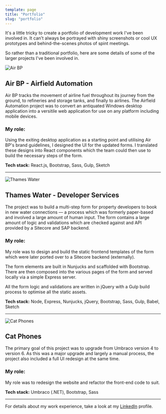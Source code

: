 ```yaml
---
template: page
title: "Portfolio"
slug: "portfolio"
---
```


It's a little tricky to create a portfolio of development work I've been involved in. It can't always be portrayed with shiny screenshots or cool UX prototypes and behind-the-scenes photos of spint meetings.

So rather than a traditional portfolio, here are some details of some of the larger projects I've been involved in.


<img src="/images/portfolio/air-bp.png" alt="Air BP">

## Air BP - Airfield Automation
Air BP tracks the movement of airline fuel throughout its journey from the ground, to refineries and storage tanks, and finally to airlines. The Airfield Automation project was to convert an antiquated Windows desktop application into a versitile web application for use on any platform including mobile devices.

### My role:

Using the exiting desktop application as a starting point and utilising Air BP's brand guidelines, I designed the UI for the updated forms. I translated these designs into React components which the team could then use to build the necessary steps of the form.

<b>Tech stack:</b> React.js, Bootstrap, Sass, Gulp, Sketch

---

<img src="/images/portfolio/thames-water.png" alt="Thames Water">

## Thames Water - Developer Services
The project was to build a multi-step form for property developers to book in new water connections — a process which was formerly paper-based and involved a large amount of human input. The form contains a large amount of logic and validations which are checked against and API provided by a Sitecore and SAP backend.

### My role:

My role was to design and build the static frontend templates of the form which were later ported over to a Sitecore backend (externally).

The form elements are built in Nunjucks and scaffolded with Bootstrap. There are then composed into the various pages of the form and served locally via a simple Express server.

All the form logic and validations are written in jQuery with a Gulp build process to optimise all the static assets.

<b>Tech stack:</b> Node, Express, Nunjucks, jQuery, Bootstrap, Sass, Gulp, Babel, Sketch

---

<img src="/images/portfolio/catphones.png" alt="Cat Phones">

## Cat Phones
The primary goal of this project was to upgrade from Umbraco version 4 to version 6. As this was a major upgrade and largely a manual process, the project also included a full UI redesign at the same time.

### My role:
My role was to redesign the website and refactor the front-end code to suit.

<b>Tech stack:</b> Umbraco (.NET), Bootstrap, Sass

---

For details about my work experience, take a look at my [LinkedIn](http://www.linkedin.com/in/ajaykarwal) profile.
